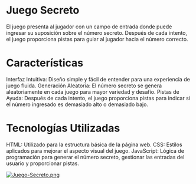 # Juego Secreto

El juego presenta al jugador con un campo de entrada donde puede ingresar su suposición sobre el número secreto. Después de cada intento, el juego proporciona pistas para guiar al jugador hacia el número correcto.

# Características
Interfaz Intuitiva: Diseño simple y fácil de entender para una experiencia de juego fluida.
Generación Aleatoria: El número secreto se genera aleatoriamente en cada juego para mayor variedad y desafío.
Pistas de Ayuda: Después de cada intento, el juego proporciona pistas para indicar si el número ingresado es demasiado alto o demasiado bajo.

# Tecnologías Utilizadas
HTML: Utilizado para la estructura básica de la página web.
CSS: Estilos aplicados para mejorar el aspecto visual del juego.
JavaScript: Lógica de programación para generar el número secreto, gestionar las entradas del usuario y proporcionar pistas.

[![Juego-Secreto.png](https://i.postimg.cc/kGBNWHtP/Juego-Secreto.png)](https://postimg.cc/K3hg2JN0)
